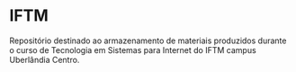# IFTM
Repositório destinado ao armazenamento de materiais produzidos durante o curso de Tecnologia em Sistemas para Internet do IFTM campus Uberlândia Centro.
